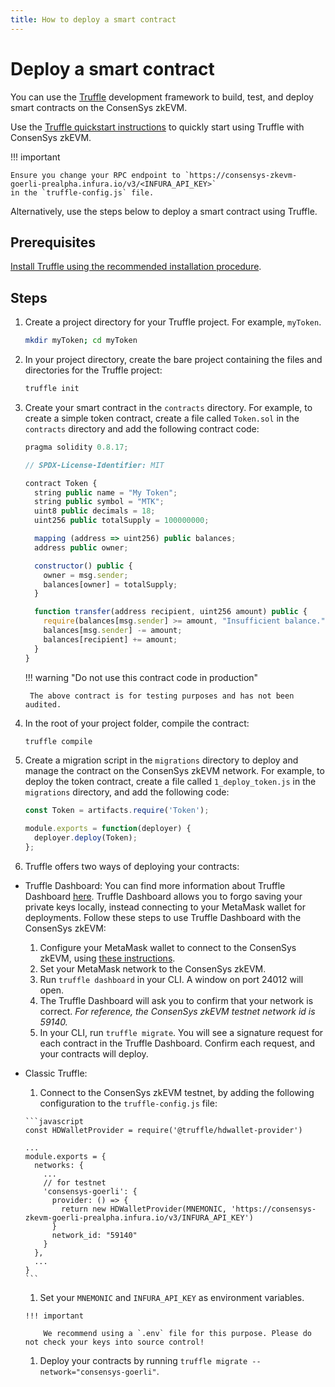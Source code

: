 ```yaml
---
title: How to deploy a smart contract
---
```


# Deploy a smart contract

You can use the [Truffle](https://www.trufflesuite.com) development framework to build, test, and deploy
smart contracts on the ConsenSys zkEVM.

Use the [Truffle quickstart instructions](https://trufflesuite.com/docs/truffle/quickstart/)
to quickly start using Truffle with ConsenSys zkEVM.

!!! important

    Ensure you change your RPC endpoint to `https://consensys-zkevm-goerli-prealpha.infura.io/v3/<INFURA_API_KEY>`
    in the `truffle-config.js` file.

Alternatively, use the steps below to deploy a smart contract using Truffle.

## Prerequisites

[Install Truffle using the recommended installation procedure](https://trufflesuite.com/docs/truffle/how-to/install/).

## Steps

1. Create a project directory for your Truffle project. For example, `myToken`.

    ```bash
    mkdir myToken; cd myToken
    ```

1. In your project directory, create the bare project containing the files and directories for the Truffle
    project:

    ```bash
    truffle init
    ```

1. Create your smart contract in the `contracts` directory. For example, to create a simple
    token contract, create a file called `Token.sol` in the `contracts` directory and add the following
    contract code:

    ```javascript
    pragma solidity 0.8.17;

    // SPDX-License-Identifier: MIT

    contract Token {
      string public name = "My Token";
      string public symbol = "MTK";
      uint8 public decimals = 18;
      uint256 public totalSupply = 100000000;

      mapping (address => uint256) public balances;
      address public owner;

      constructor() public {
        owner = msg.sender;
        balances[owner] = totalSupply;
      }

      function transfer(address recipient, uint256 amount) public {
        require(balances[msg.sender] >= amount, "Insufficient balance.");
        balances[msg.sender] -= amount;
        balances[recipient] += amount;
      }
    }
    ```

    !!! warning "Do not use this contract code in production"

        The above contract is for testing purposes and has not been audited.

1. In the root of your project folder, compile the contract:

    ```bash
    truffle compile
    ```

1. Create a migration script in the `migrations` directory to deploy and manage the
    contract on the ConsenSys zkEVM network. For example, to deploy the token contract, create a file called
    `1_deploy_token.js` in the `migrations` directory, and add the following code:

    ```javascript
    const Token = artifacts.require('Token');

    module.exports = function(deployer) {
      deployer.deploy(Token);
    };
    ```

1. Truffle offers two ways of deploying your contracts:

- Truffle Dashboard: You can find more information about Truffle Dashboard [here](https://trufflesuite.com/docs/truffle/how-to/use-the-truffle-dashboard/). Truffle Dashboard allows you to forgo saving your private keys locally, instead connecting to your MetaMask wallet for deployments. Follow these steps to use Truffle Dashboard with the ConsenSys zkEVM:
    1. Configure your MetaMask wallet to connect to the ConsenSys zkEVM, using [these instructions](https://consensys.net/docs/zk-evm/en/latest/get-started/configure-metamask/).
    1. Set your MetaMask network to the ConsenSys zkEVM.
    1. Run `truffle dashboard` in your CLI. A window on port 24012 will open.
    1. The Truffle Dashboard will ask you to confirm that your network is correct. *For reference, the ConsenSys zkEVM testnet network id is 59140.*
    1. In your CLI, run `truffle migrate`. You will see a signature request for each contract in the Truffle Dashboard. Confirm each request, and your contracts will deploy.

- Classic Truffle:
    1. Connect to the ConsenSys zkEVM testnet, by adding the following configuration to the `truffle-config.js` file:

      ```javascript
      const HDWalletProvider = require('@truffle/hdwallet-provider')

      ...
      module.exports = {
        networks: {
          ...
          // for testnet
          'consensys-goerli': {
            provider: () => {
              return new HDWalletProvider(MNEMONIC, 'https://consensys-zkevm-goerli-prealpha.infura.io/v3/INFURA_API_KEY')
            }
            network_id: "59140"
          }
        },
        ...
      }
      ```

    1. Set your `MNEMONIC` and `INFURA_API_KEY` as environment variables.

      !!! important

          We recommend using a `.env` file for this purpose. Please do not check your keys into source control!

    1. Deploy your contracts by running `truffle migrate --network="consensys-goerli"`.
